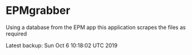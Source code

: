 # EPMgrabber
Using a database from the EPM app this application scrapes the files as required


Latest backup: Sun Oct 6 10:18:02 UTC 2019
